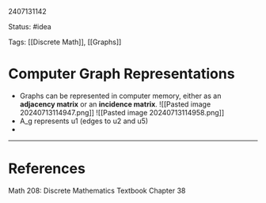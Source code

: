 2407131142

Status: #idea

Tags: [[Discrete Math]], [[Graphs]]

# Computer Graph Representations

* Graphs can be represented in computer memory, either as an **adjacency matrix** or an **incidence matrix**. 
![[Pasted image 20240713114947.png]]
![[Pasted image 20240713114958.png]]
* A_g represents u1 (edges to u2 and u5)
* 

---
# References
Math 208: Discrete Mathematics Textbook Chapter 38 